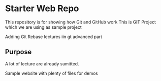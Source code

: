 # Starter Web Repo

This repository is for showing how Git and GitHub work
This is GIT Project which we are using as sample project


Adding Git Rebase lectures iin gt advanced part
## Purpose
A lot of lecture are already sumitted.

Sample website with plenty of files for demos
